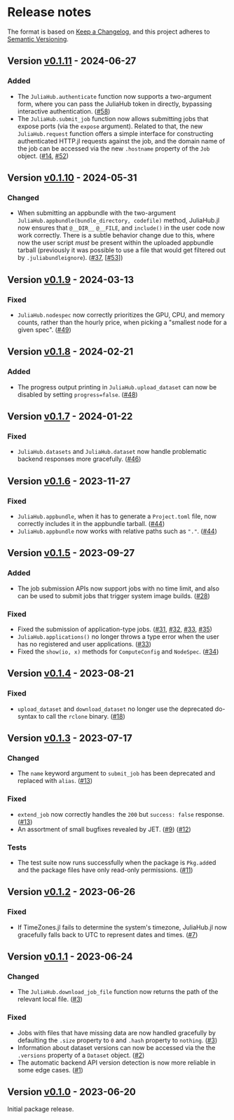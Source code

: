 # Release notes

The format is based on [Keep a Changelog](https://keepachangelog.com/en/1.1.0/), and this project adheres to [Semantic Versioning](https://semver.org/spec/v2.0.0.html).

## Version [v0.1.11] - 2024-06-27

### Added

* The `JuliaHub.authenticate` function now supports a two-argument form, where you can pass the JuliaHub token in directly, bypassing interactive authentication. ([#58])
* The `JuliaHub.submit_job` function now allows submitting jobs that expose ports (via the `expose` argument). Related to that, the new `JuliaHub.request` function offers a simple interface for constructing authenticated HTTP.jl requests against the job, and the domain name of the job can be accessed via the new `.hostname` property of the `Job` object. ([#14], [#52])

## Version [v0.1.10] - 2024-05-31

### Changed

* When submitting an appbundle with the two-argument `JuliaHub.appbundle(bundle_directory, codefile)` method, JuliaHub.jl now ensures that `@__DIR__` `@__FILE`, and `include()` in the user code now work correctly. There is a subtle behavior change due to this, where now the user script _must_ be present within the uploaded appbundle tarball (previously it was possible to use a file that would get filtered out by `.juliabundleignore`). ([#37], [[#53]])

## Version [v0.1.9] - 2024-03-13

### Fixed

* `JuliaHub.nodespec` now correctly prioritizes the GPU, CPU, and memory counts, rather than the hourly price, when picking a "smallest node for a given spec". ([#49])

## Version [v0.1.8] - 2024-02-21

### Added

* The progress output printing in `JuliaHub.upload_dataset` can now be disabled by setting `progress=false`. ([#48])

## Version [v0.1.7] - 2024-01-22

### Fixed

* `JuliaHub.datasets` and `JuliaHub.dataset` now handle problematic backend responses more gracefully. ([#46])

## Version [v0.1.6] - 2023-11-27

### Fixed

* `JuliaHub.appbundle`, when it has to generate a `Project.toml` file, now correctly includes it in the appbundle tarball. ([#44])
* `JuliaHub.appbundle` now works with relative paths such as `"."`. ([#44])

## Version [v0.1.5] - 2023-09-27

### Added

* The job submission APIs now support jobs with no time limit, and also can be used to submit jobs that trigger system image builds. ([#28])

### Fixed

* Fixed the submission of application-type jobs. ([#31], [#32], [#33], [#35])
* `JuliaHub.applications()` no longer throws a type error when the user has no registered and user applications. ([#33])
* Fixed the `show(io, x)` methods for `ComputeConfig` and `NodeSpec`. ([#34])

## Version [v0.1.4] - 2023-08-21

### Fixed

* `upload_dataset` and `download_dataset` no longer use the deprecated do-syntax to call the `rclone` binary. ([#18])

## Version [v0.1.3] - 2023-07-17

### Changed

* The `name` keyword argument to `submit_job` has been deprecated and replaced with `alias`. ([#13])

### Fixed

* `extend_job` now correctly handles the `200` but `success: false` response. ([#13])
* An assortment of small bugfixes revealed by JET. ([#9]) ([#12])

### Tests

* The test suite now runs successfully when the package is `Pkg.add`ed and the package files have only read-only permissions. ([#11])

## Version [v0.1.2] - 2023-06-26

### Fixed

* If TimeZones.jl fails to determine the system's timezone, JuliaHub.jl now gracefully falls back to UTC to represent dates and times. ([#7])

## Version [v0.1.1] - 2023-06-24

### Changed

* The `JuliaHub.download_job_file` function now returns the path of the relevant local file. ([#3])

### Fixed

* Jobs with files that have missing data are now handled gracefully by defaulting the `.size` property to `0` and `.hash` property to `nothing`. ([#3])
* Information about dataset versions can now be accessed via the the `.versions` property of a `Dataset` object. ([#2])
* The automatic backend API version detection is now more reliable in some edge cases. ([#1])

## Version [v0.1.0] - 2023-06-20

Initial package release.


<!-- Links generated by Changelog.jl -->

[v0.1.0]: https://github.com/JuliaComputing/JuliaHub.jl/releases/tag/v0.1.0
[v0.1.1]: https://github.com/JuliaComputing/JuliaHub.jl/releases/tag/v0.1.1
[v0.1.2]: https://github.com/JuliaComputing/JuliaHub.jl/releases/tag/v0.1.2
[v0.1.3]: https://github.com/JuliaComputing/JuliaHub.jl/releases/tag/v0.1.3
[v0.1.4]: https://github.com/JuliaComputing/JuliaHub.jl/releases/tag/v0.1.4
[v0.1.5]: https://github.com/JuliaComputing/JuliaHub.jl/releases/tag/v0.1.5
[v0.1.6]: https://github.com/JuliaComputing/JuliaHub.jl/releases/tag/v0.1.6
[v0.1.7]: https://github.com/JuliaComputing/JuliaHub.jl/releases/tag/v0.1.7
[v0.1.8]: https://github.com/JuliaComputing/JuliaHub.jl/releases/tag/v0.1.8
[v0.1.9]: https://github.com/JuliaComputing/JuliaHub.jl/releases/tag/v0.1.9
[v0.1.10]: https://github.com/JuliaComputing/JuliaHub.jl/releases/tag/v0.1.10
[v0.1.11]: https://github.com/JuliaComputing/JuliaHub.jl/releases/tag/v0.1.11
[#1]: https://github.com/JuliaComputing/JuliaHub.jl/issues/1
[#2]: https://github.com/JuliaComputing/JuliaHub.jl/issues/2
[#3]: https://github.com/JuliaComputing/JuliaHub.jl/issues/3
[#7]: https://github.com/JuliaComputing/JuliaHub.jl/issues/7
[#9]: https://github.com/JuliaComputing/JuliaHub.jl/issues/9
[#11]: https://github.com/JuliaComputing/JuliaHub.jl/issues/11
[#12]: https://github.com/JuliaComputing/JuliaHub.jl/issues/12
[#13]: https://github.com/JuliaComputing/JuliaHub.jl/issues/13
[#14]: https://github.com/JuliaComputing/JuliaHub.jl/issues/14
[#18]: https://github.com/JuliaComputing/JuliaHub.jl/issues/18
[#28]: https://github.com/JuliaComputing/JuliaHub.jl/issues/28
[#31]: https://github.com/JuliaComputing/JuliaHub.jl/issues/31
[#32]: https://github.com/JuliaComputing/JuliaHub.jl/issues/32
[#33]: https://github.com/JuliaComputing/JuliaHub.jl/issues/33
[#34]: https://github.com/JuliaComputing/JuliaHub.jl/issues/34
[#35]: https://github.com/JuliaComputing/JuliaHub.jl/issues/35
[#37]: https://github.com/JuliaComputing/JuliaHub.jl/issues/37
[#44]: https://github.com/JuliaComputing/JuliaHub.jl/issues/44
[#46]: https://github.com/JuliaComputing/JuliaHub.jl/issues/46
[#48]: https://github.com/JuliaComputing/JuliaHub.jl/issues/48
[#49]: https://github.com/JuliaComputing/JuliaHub.jl/issues/49
[#52]: https://github.com/JuliaComputing/JuliaHub.jl/issues/52
[#53]: https://github.com/JuliaComputing/JuliaHub.jl/issues/53
[#58]: https://github.com/JuliaComputing/JuliaHub.jl/issues/58
